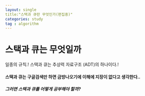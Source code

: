 ```yaml
---
layout: single
title:"스택과 큐란 무엇인가(편집중)"
categories: study
tag : algorithm 
---
```


# 스택과 큐는 무엇일까
일종의 규칙.!
스택과 큐는 추상력 자료구조 (ADT)의 하나이다.!





#### 스택과 큐는 구글검색만 하면 금방나오기에 이해에 지장이 없다고 생각한다..
##### 그러면 스택과 큐를 어떻게 공부해야 할까?
